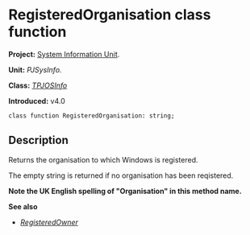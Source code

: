<a href='Hidden comment: 
$Rev$
$Date$
'></a>

# RegisteredOrganisation class function #

**Project:** [System Information Unit](SystemInformationUnit.md).

**Unit:** _PJSysInfo_.

**Class:** _[TPJOSInfo](TPJOSInfo.md)_

**Introduced:** v4.0

```
class function RegisteredOrganisation: string;
```

## Description ##

Returns the organisation to which Windows is registered.

The empty string is returned if no organisation has been reqistered.

**Note the UK English spelling of "Organisation" in this method name.**

**See also**

  * _[RegisteredOwner](TPJOSInfoRegisteredOwner.md)_